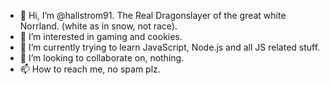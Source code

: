 - 👋 Hi, I’m @hallstrom91. The Real Dragonslayer of the great white Norrland. (white as in snow, not race).
- 👀 I’m interested in gaming and cookies.
- 🌱 I’m currently trying to learn JavaScript, Node.js and all JS related stuff.
- 💞️ I’m looking to collaborate on, nothing.
- 📫 How to reach me, no spam plz.
<!---
hallstrom91/hallstrom91 is a ✨ special ✨ repository because its `README.md` (this file) appears on your GitHub profile.
You can click the Preview link to take a look at your changes.
--->
